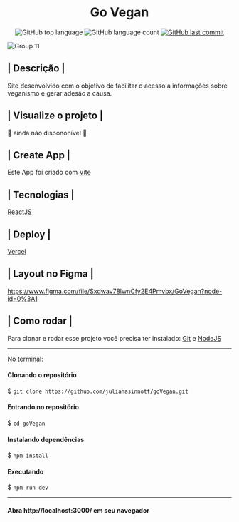 <h1 align='center'> Go Vegan </h1>

<p align="center">
  <img alt="GitHub top language" src="https://img.shields.io/github/languages/top/julianasinnott/goVegan.svg?color=81B289">

  <img alt="GitHub language count" src="https://img.shields.io/github/languages/count/julianasinnott/goVegan.svg?color=B64EBF">
  
  <a href="https://github.com/julianasinnott/goVegan/commits/main">
    <img alt="GitHub last commit" src="https://img.shields.io/github/last-commit/julianasinnott/goVegan.svg?color=81B289">
  </a>
</p>

![Group 11](https://user-images.githubusercontent.com/100887684/182983477-2a8e4ee2-1564-4706-8ec9-dbf859a66fde.png)



## | Descrição |

Site desenvolvido com o objetivo de facilitar o acesso a informações sobre veganismo e  gerar adesão a causa.

## | Visualize o projeto |

🔗 ainda não dispononível 🔗

## | Create App |

Este App foi criado com [Vite](https://vitejs.dev/) <br>

## | Tecnologias |

[ReactJS](https://reactjs.org/) <br>

## | Deploy |

[Vercel](https://vercel.com/)

## | Layout no Figma | 

https://www.figma.com/file/Sxdwav78lwnCfy2E4Pmvbx/GoVegan?node-id=0%3A1

## | Como rodar |

Para clonar e rodar esse projeto você precisa ter instalado: [Git](https://git-scm.com/) e [NodeJS](https://nodejs.org/en/) 

<hr>
No terminal:

#### Clonando o repositório
$ `git clone https://github.com/julianasinnott/goVegan.git`

#### Entrando no repositório
$ `cd goVegan`

#### Instalando dependências
$ `npm install`

#### Executando
$ `npm run dev`
<hr>

#### Abra http://localhost:3000/ em seu navegador 

